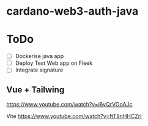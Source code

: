 # cardano-web3-auth-java

# ToDo

* [ ] Dockerise java app
* [ ] Deploy Test Web app on Fleek
* [ ] Integrate signature

## Vue + Tailwing

https://www.youtube.com/watch?v=i6vQrVOoAJc

Vite
https://www.youtube.com/watch?v=ftT8nHHCZrI
